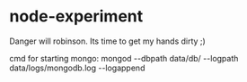 # node-experiment
Danger will robinson. Its time to get my hands dirty ;)

cmd for starting mongo:
mongod --dbpath data/db/ --logpath data/logs/mongodb.log --logappend
